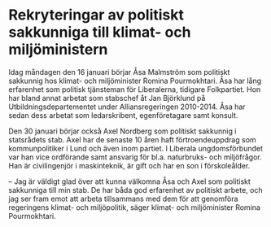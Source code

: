 # Rekryteringar av politiskt sakkunniga till klimat- och miljöministern

Idag måndagen den 16 januari börjar Åsa Malmström som politiskt sakkunnig hos klimat- och miljöminister Romina Pourmokhtari. Åsa har lång erfarenhet som politisk tjänsteman för Liberalerna, tidigare Folkpartiet. Hon har bland annat arbetat som stabschef åt Jan Björklund på Utbildningsdepartementet under Alliansregeringen 2010-2014. Åsa har sedan dess arbetat som ledarskribent, egenföretagare samt konsult.

Den 30 januari börjar också Axel Nordberg som politiskt sakkunnig i statsrådets stab. Axel har de senaste 10 åren haft förtroendeuppdrag som kommunpolitiker i Lund och även inom partiet. I Liberala ungdomsförbundet var han vice ordförande samt ansvarig för bl.a. naturbruks- och miljöfrågor. Han är civilingenjör i maskinteknik, är gift och har en son i förskoleålder.

– Jag är väldigt glad över att kunna välkomna Åsa och Axel som politiskt sakkunniga till min stab. De har båda god erfarenhet av politiskt arbete, och jag ser fram emot att arbeta tillsammans med dem för att genomföra regeringens klimat- och miljöpolitik, säger klimat- och miljöminister Romina Pourmokhtari.
